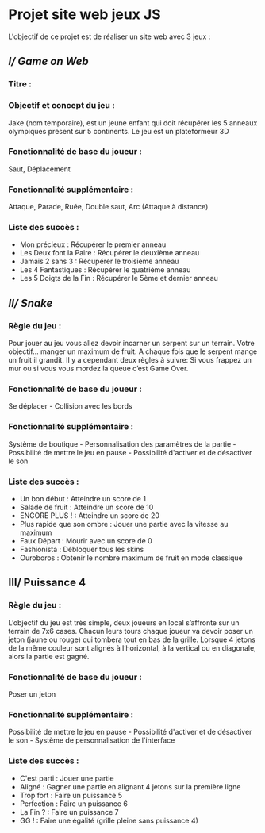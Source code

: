 # Projet site web jeux JS

L'objectif de ce projet est de réaliser un site web avec 3 jeux :

## *I/ Game on Web*

### Titre :

### Objectif et concept du jeu :

Jake (nom temporaire), est un jeune enfant qui doit récupérer les 5 anneaux olympiques présent sur 5 continents. Le jeu est un plateformeur 3D


### Fonctionnalité de base du joueur :

Saut, Déplacement

### Fonctionnalité supplémentaire :

Attaque, Parade, Ruée, Double saut, Arc (Attaque à distance)

### Liste des succès :

- Mon précieux : Récupérer le premier anneau
- Les Deux font la Paire : Récupérer le deuxième anneau
- Jamais 2 sans 3 : Récupérer le troisième anneau
- Les 4 Fantastiques : Récupérer le quatrième anneau
- Les 5 Doigts de la Fin : Récupérer le 5ème et dernier anneau

## *II/ Snake*

### Règle du jeu : 

Pour jouer au jeu vous allez devoir incarner un serpent sur un terrain. Votre objectif... manger un maximum de fruit. A chaque fois que le serpent mange un fruit il grandit. Il y a cependant deux règles à suivre: Si vous frappez un mur ou si vous vous mordez la queue c’est Game Over.

### Fonctionnalité de base du joueur :
Se déplacer - Collision avec les bords

### Fonctionnalité supplémentaire :

Système de boutique - Personnalisation des paramètres de la partie - Possibilité de mettre le jeu en pause - Possibilité d'activer et de désactiver le son

### Liste des succès :

- Un bon début : Atteindre un score de 1
- Salade de fruit : Atteindre un score de 10
- ENCORE PLUS ! : Atteindre un score de 20
- Plus rapide que son ombre : Jouer une partie avec la vitesse au maximum
- Faux Départ : Mourir avec un score de 0
- Fashionista : Débloquer tous les skins
- Ouroboros : Obtenir le nombre maximum de fruit en mode classique

## III/ Puissance 4

### Règle du jeu :

L’objectif du jeu est très simple, deux joueurs en local s’affronte sur un terrain de 7x6 cases. Chacun leurs tours chaque joueur va devoir poser un jeton (jaune ou rouge) qui tombera tout en bas de la grille. Lorsque 4 jetons de la même couleur sont alignés à l’horizontal, à la vertical ou en diagonale, alors la partie est gagné. 

### Fonctionnalité de base du joueur :

Poser un jeton

### Fonctionnalité supplémentaire :

Possibilité de mettre le jeu en pause - Possibilité d'activer et de désactiver le son - Système de personnalisation de l'interface

### Liste des succès :

- C'est parti : Jouer une partie
- Aligné : Gagner une partie en alignant 4 jetons sur la première ligne
- Trop fort : Faire un puissance 5
- Perfection : Faire un puissance 6
- La Fin ? : Faire un puissance 7
- GG ! : Faire une égalité (grille pleine sans puissance 4)
